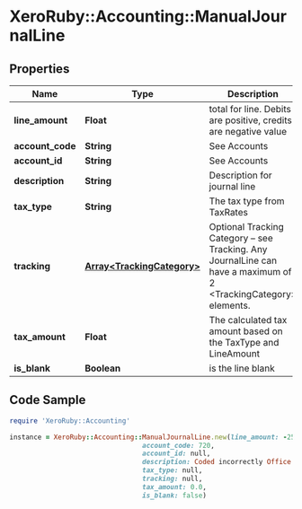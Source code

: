 # XeroRuby::Accounting::ManualJournalLine

## Properties

Name | Type | Description | Notes
------------ | ------------- | ------------- | -------------
**line_amount** | **Float** | total for line. Debits are positive, credits are negative value | [optional] 
**account_code** | **String** | See Accounts | [optional] 
**account_id** | **String** | See Accounts | [optional] 
**description** | **String** | Description for journal line | [optional] 
**tax_type** | **String** | The tax type from TaxRates | [optional] 
**tracking** | [**Array&lt;TrackingCategory&gt;**](TrackingCategory.md) | Optional Tracking Category – see Tracking. Any JournalLine can have a maximum of 2 &lt;TrackingCategory&gt; elements. | [optional] 
**tax_amount** | **Float** | The calculated tax amount based on the TaxType and LineAmount | [optional] 
**is_blank** | **Boolean** | is the line blank | [optional] 

## Code Sample

```ruby
require 'XeroRuby::Accounting'

instance = XeroRuby::Accounting::ManualJournalLine.new(line_amount: -2569.0,
                                 account_code: 720,
                                 account_id: null,
                                 description: Coded incorrectly Office Equipment should be Computer Equipment,
                                 tax_type: null,
                                 tracking: null,
                                 tax_amount: 0.0,
                                 is_blank: false)
```


